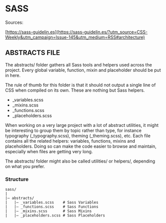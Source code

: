 # SASS

Sources: 

[https://sass-guidelin.es](https://sass-guidelin.es/?utm_source=CSS-Weekly&utm_campaign=Issue-145&utm_medium=RSS#architecture)

## ABSTRACTS FILE

The abstracts/ folder gathers all Sass tools and helpers used across the project. Every global variable, function, mixin and placeholder should be put in here.

The rule of thumb for this folder is that it should not output a single line of CSS when compiled on its own. These are nothing but Sass helpers.

* _variables.scss
* _mixins.scss
* _functions.scss
* _placeholders.scss

When working on a very large project with a lot of abstract utilities, it might be interesting to group them by topic rather than type, for instance typography (_typography.scss), theming (_theming.scss), etc. Each file contains all the related helpers: variables, functions, mixins and placeholders. Doing so can make the code easier to browse and maintain, especially when files are getting very long.

The abstracts/ folder might also be called utilities/ or helpers/, depending on what you prefer.

### Structure

```
sass/
|
|– abstracts/
|   |– _variables.scss    # Sass Variables
|   |– _functions.scss    # Sass Functions
|   |– _mixins.scss       # Sass Mixins
|   |– _placeholders.scss # Sass Placeholders
```